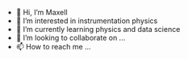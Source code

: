 - 👋 Hi, I’m Maxell
- 👀 I’m interested in instrumentation physics
- 🌱 I’m currently learning physics and data science
- 💞️ I’m looking to collaborate on ...
- 📫 How to reach me ...

<!---
maxellmilay/maxellmilay is a ✨ special ✨ repository because its `README.md` (this file) appears on your GitHub profile.
You can click the Preview link to take a look at your changes.
--->
